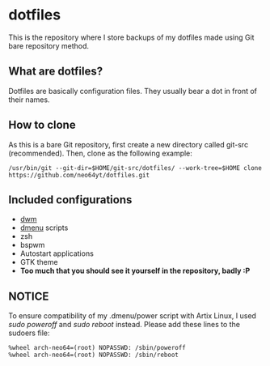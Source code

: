 # dotfiles
This is the repository where I store backups of my dotfiles made using Git bare repository method.

## What are dotfiles?
Dotfiles are basically configuration files. They usually bear a dot in front of their names.

## How to clone
As this is a bare Git repository, first create a new directory called git-src (recommended). Then, clone as the following example:
```
/usr/bin/git --git-dir=$HOME/git-src/dotfiles/ --work-tree=$HOME clone https://github.com/neo64yt/dotfiles.git
```

## Included configurations
* [dwm](https://github.com/neo64yt/dwm-neo64/)
* [dmenu](https://github.com/neo64yt/dwm-neo64/) scripts
* zsh
* bspwm
* Autostart applications
* GTK theme
* **Too much that you should see it yourself in the repository, badly :P**

## NOTICE
To ensure compatibility of my .dmenu/power script with Artix Linux, I used _sudo poweroff_ and _sudo reboot_ instead. Please add these lines to the sudoers file:
```
%wheel arch-neo64=(root) NOPASSWD: /sbin/poweroff
%wheel arch-neo64=(root) NOPASSWD: /sbin/reboot
```

